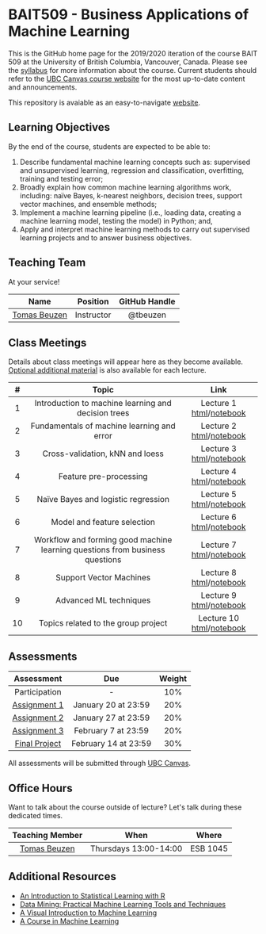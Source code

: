 # BAIT509 - Business Applications of Machine Learning

This is the GitHub home page for the 2019/2020 iteration of the course BAIT 509 at the University of British Columbia, Vancouver, Canada. Please see the [syllabus](BAIT509_syllabus.pdf) for more information about the course. Current students should refer to the [UBC Canvas course website](https://canvas.ubc.ca/) for the most up-to-date content and announcements.

This repository is avaiable as an easy-to-navigate [website](https://bait509-ubc.github.io/BAIT509/).

## Learning Objectives

By the end of the course, students are expected to be able to:

1. Describe fundamental machine learning concepts such as: supervised and unsupervised learning, regression and classification, overfitting, training and testing error;
2. Broadly explain how common machine learning algorithms work, including: naïve Bayes, k-nearest neighbors, decision trees, support vector machines, and ensemble methods;
3. Implement a machine learning pipeline (i.e., loading data, creating a machine learning model, testing the model) in Python; and,
4. Apply and interpret machine learning methods to carry out supervised learning projects and to answer business objectives.

## Teaching Team

At your service!

| Name         | Position   | GitHub Handle |
| :---:        | :---:      | :---:         |
| [Tomas Beuzen](https://tomasbeuzen.github.io/) | Instructor | @tbeuzen |

## Class Meetings

Details about class meetings will appear here as they become available. [Optional additional material](additional_resources.pdf) is also available for each lecture. 

|  #    | Topic | Link |
| :---: | :---: | :---: |
| 1     | Introduction to machine learning and decision trees | Lecture 1 [html](/lectures/lecture1_intro_and_decision_trees.html)/[notebook](/lectures/lecture1_intro_and_decision_trees.html) |
| 2     | Fundamentals of machine learning and error | Lecture 2 [html](/lectures/lecture2_error.html)/[notebook](/lectures/lecture2_error.ipynb) | 
| 3     | Cross-validation, kNN and loess | Lecture 3 [html](/lectures/lecture3_crossvalidation_knn_loess.html)/[notebook](/lectures/lecture3_crossvalidation_knn_loess.ipynb) | 
| 4     | Feature pre-processing | Lecture 4 [html](/lectures/lecture4_feature_preprocessing.html)/[notebook](/lectures/lecture4_feature_preprocessing.ipynb) | 
| 5     | Naïve Bayes and logistic regression | Lecture 5 [html](/lectures/lecture5_naivebayes_logisitic.html)/[notebook](/lectures/lecture5_naivebayes_logisitic.ipynb) |
| 6     | Model and feature selection | Lecture 6 [html](/lectures/lecture6_feature_model_selection.html)/[notebook](/lectures/lecture6_feature_model_selection.ipynb) |
| 7     | Workflow and forming good machine learning questions from business questions | Lecture 7 [html](/lectures/lecture7_workflow_and_business_questions.html)/[notebook](/lectures/lecture7_workflow_and_business_questions.ipynb) |
| 8     | Support Vector Machines | Lecture 8 [html](/lectures/lecture8_support_vector_machines.html)/[notebook](/lectures/lecture8_support_vector_machines.ipynb) |
| 9     | Advanced ML techniques | Lecture 9 [html](/lectures/lecture9_advanced_ml_techniques.html)/[notebook](/lectures/lecture9_advanced_ml_techniques.ipynb) |
| 10    | Topics related to the group project | Lecture 10 [html](/lectures/lecture10_final_lecture.html)/[notebook](/lectures/lecture10_final_lecture.ipynb) | 

## Assessments

| Assessment                                                   | Due                  | Weight |
| :---:                                                        | :---:                | :---:  |
| Participation | - | 10%    |
| [Assignment 1](/assignments/assignment1/assignment1.ipynb)      | January 20 at 23:59  | 20%    |
| [Assignment 2](/assignments/assignment2/assignment2.ipynb)      | January 27 at 23:59  | 20%    |
| [Assignment 3](/assignments/assignment2/assignment3.ipynb)     | February 7 at 23:59 | 20%    |
| [Final Project](/assignments/final_project/final_project.ipynb)           | February 14 at 23:59 | 30%    |

All assessments will be submitted through [UBC Canvas](https://canvas.ubc.ca/).

## Office Hours

Want to talk about the course outside of lecture? Let's talk during these dedicated times.

| Teaching Member | When                 | Where    |
| :---:           | :---:                | :---:    |
|  [Tomas Beuzen](https://tomasbeuzen.github.io/) | Thursdays 13:00-14:00 | ESB 1045 |

## Additional Resources

- [An Introduction to Statistical Learning with R](http://www-bcf.usc.edu/~gareth/ISL/)
- [Data Mining: Practical Machine Learning Tools and Techniques](https://www.cs.waikato.ac.nz/ml/weka/book.html)
- [A Visual Introduction to Machine Learning](http://www.r2d3.us/visual-intro-to-machine-learning-part-1/)
- [A Course in Machine Learning](http://ciml.info/)
